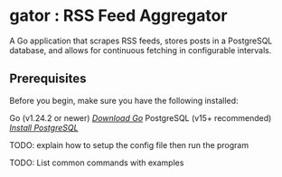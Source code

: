 
# gator : RSS Feed Aggregator

A Go application that scrapes RSS feeds, stores posts in a PostgreSQL database, and allows for continuous fetching in configurable intervals.


## Prerequisites
Before you begin, make sure you have the following installed:

Go (v1.24.2 or newer)
*[Download Go](https://go.dev/dl/)*
PostgreSQL (v15+ recommended)
*[Install PostgreSQL](https://www.postgresql.org/download/)*

TODO: explain how to setup the config file then run the program

TODO: List common commands with examples



